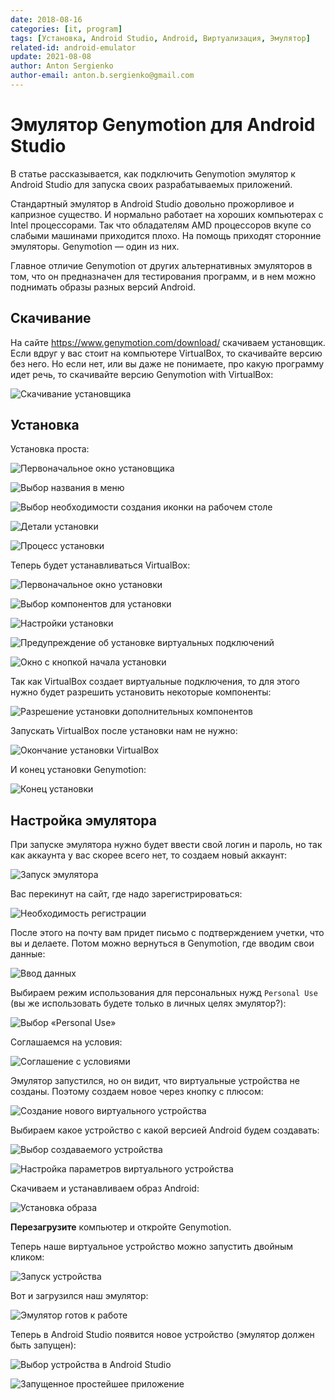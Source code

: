 ```yaml
---
date: 2018-08-16
categories: [it, program]
tags: [Установка, Android Studio, Android, Виртуализация, Эмулятор]
related-id: android-emulator
update: 2021-08-08
author: Anton Sergienko
author-email: anton.b.sergienko@gmail.com
---
```


# Эмулятор Genymotion для Android Studio

В статье рассказывается, как подключить Genymotion эмулятор к Android Studio для запуска своих разрабатываемых приложений.

Стандартный эмулятор в Android Studio довольно прожорливое и капризное существо. И нормально работает на хороших компьютерах с Intel процессорами. Так что обладателям AMD процессоров вкупе со слабыми машинами приходится плохо. На помощь приходят сторонние эмуляторы. Genymotion — один из них.

Главное отличие Genymotion от других альтернативных эмуляторов в том, что он предназначен для тестирования программ, и в нем можно поднимать образы разных версий Android.

## Скачивание

На сайте <https://www.genymotion.com/download/> скачиваем установщик. Если вдруг у вас стоит на компьютере VirtualBox, то скачивайте версию без него. Но если нет, или вы даже не понимаете, про какую программу идет речь, то скачивайте версию Genymotion with VirtualBox:

![Скачивание установщика](img/download.png)

## Установка

Установка проста:

![Первоначальное окно установщика](img/install_01.png)

![Выбор названия в меню](img/install_02.png)

![Выбор необходимости создания иконки на рабочем столе](img/install_03.png)

![Детали установки](img/install_04.png)

![Процесс установки](img/install_05.png)

Теперь будет устанавливаться VirtualBox:

![Первоначальное окно установки](img/install_06.png)

![Выбор компонентов для установки](img/install_07.png)

![Настройки установки](img/install_08.png)

![Предупреждение об установке виртуальных подключений](img/install_09.png)

![Окно с кнопкой начала установки](img/install_10.png)

Так как VirtualBox создает виртуальные подключения, то для этого нужно будет разрешить установить некоторые компоненты:

![Разрешение установки дополнительных компонентов](img/install_11.png)

Запускать VirtualBox после установки нам не нужно:

![Окончание установки VirtualBox](img/install_12.png)

И конец установки Genymotion:

![Конец установки](img/install_13.png)

## Настройка эмулятора

При запуске эмулятора нужно будет ввести свой логин и пароль, но так как аккаунта у вас скорее всего нет, то создаем новый аккаунт:

![Запуск эмулятора](img/install_14.png)

Вас перекинут на сайт, где надо зарегистрироваться:

![Необходимость регистрации](img/install_15.png)

После этого на почту вам придет письмо с подтверждением учетки, что вы и делаете. Потом можно вернуться в Genymotion, где вводим свои данные:

![Ввод данных](img/install_16.png)

Выбираем режим использования для персональных нужд `Personal Use` (вы же использовать будете только в личных целях эмулятор?):

![Выбор «Personal Use»](img/install_17.png)

Соглашаемся на условия:

![Соглашение с условиями](img/install_18.png)

Эмулятор запустился, но он видит, что виртуальные устройства не созданы. Поэтому создаем новое через кнопку с плюсом:

![Создание нового виртуального устройства](img/install_19.png)

Выбираем какое устройство с какой версией Android будем создавать:

![Выбор создаваемого устройства](img/install_20.png)

![Настройка параметров виртуального устройства](img/install_21.png)

Скачиваем и устанавливаем образ Android:

![Установка образа](img/install_22.png)

**Перезагрузите** компьютер и откройте Genymotion.

Теперь наше виртуальное устройство можно запустить двойным кликом:

![Запуск устройства](img/install_23.png)

Вот и загрузился наш эмулятор:

![Эмулятор готов к работе](img/install_24.png)

Теперь в Android Studio появится новое устройство (эмулятор должен быть запущен):

![Выбор устройства в Android Studio](img/run_01.png)

![Запущенное простейшее приложение](img/run_02.png)
